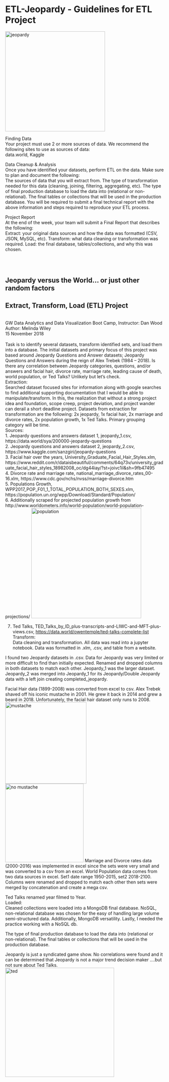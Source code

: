 # ETL-Jeopardy - Guidelines for ETL Project
<img width="317" alt="jeopardy" src="https://user-images.githubusercontent.com/41865917/48578392-7bfbf780-e8e7-11e8-99a4-b7ff756aa8f3.PNG">

Finding Data<br>
Your project must use 2 or more sources of data. We recommend the following sites to use as sources of data:<br>
data.world, Kaggle

Data Cleanup & Analysis<br>
Once you have identified your datasets, perform ETL on the data. Make sure to plan and document the following:<br>
The sources of data that you will extract from.
The type of transformation needed for this data (cleaning, joining, filtering, aggregating, etc).
The type of final production database to load the data into (relational or non-relational).
The final tables or collections that will be used in the production database.
You will be required to submit a final technical report with the above information and steps required to reproduce your ETL process.

Project Report<br>
At the end of the week, your team will submit a Final Report that describes the following:<br>
Extract: your original data sources and how the data was formatted (CSV, JSON, MySQL, etc).
Transform: what data cleaning or transformation was required.
Load: the final database, tables/collections, and why this was chosen.

<br>
<br>

## Jeopardy versus the World… or just other random factors<br>
## Extract, Transform, Load (ETL) Project<br>
<br>
GW Data Analytics and Data Visualization Boot Camp, Instructor: Dan Wood<br>
Author: Melinda Wiley<br>
15 November 2018<br>
<br>
Task is to identify several datasets, transform identified sets, and load them into a database. The initial datasets and primary focus of this project was based around Jeopardy Questions and Answer datasets; Jeopardy Questions and Answers during the reign of Alex Trebek (1984 – 2018). Is there any correlation between Jeopardy categories, questions, and/or answers and facial hair, divorce rate, marriage rate, leading cause of death, world population, or Ted Talks? Unlikely but let’s check.
<br>
Extraction:<br>
Searched dataset focused sites for information along with google searches to find additional supporting documentation that I would be able to manipulate/transform. In this, the realization that without a strong project idea and foundation, scope creep, project deviation, and project wander can derail a short deadline project. 
Datasets from extraction for transformation are the following: 2x jeopardy, 1x facial hair, 2x marriage and divorce rates, 2x population growth, 1x Ted Talks. Primary grouping category will be time. <br>
Sources:<br>
1.	Jeopardy questions and answers dataset 1, jeopardy_1.csv, https://data.world/sya/200000-jeopardy-questions <br>
2.	Jeopardy questions and answers dataset 2, jeopardy_2.csv, https://www.kaggle.com/sanzgiri/jeopardy-questions <br>
3.	Facial hair over the years, University_Graduate_Facial_Hair_Styles.xlm, https://www.reddit.com/r/dataisbeautiful/comments/64q73v/university_graduate_facial_hair_styles_18982008_oc/dg44iay/?st=joivc1il&sh=9fb47495 <br>
4.	Divorce rate and marriage rate, national_marriage_divorce_rates_00-16.xlm, https://www.cdc.gov/nchs/nvss/marriage-divorce.htm <br>
5.	Populations Growth, WPP2017_POP_F01_1_TOTAL_POPULATION_BOTH_SEXES.xlm, https://population.un.org/wpp/Download/Standard/Population/ <br>
6.	Additionally scraped for projected population growth from http://www.worldometers.info/world-population/world-population-projections/ <img width="349" alt="population" src="https://user-images.githubusercontent.com/41865917/48578458-ac439600-e8e7-11e8-8dc4-97f96a03fe82.PNG"> 

7.	Ted Talks, TED_Talks_by_ID_plus-transcripts-and-LIWC-and-MFT-plus-views.csv, https://data.world/owentemple/ted-talks-complete-list 
Transform:<br>
Data cleaning and transformation. All data was read into a jupyter notebook. Data was formatted in .xlm, .csv, and table from a website.

I found two Jeopardy datasets in .csv. Data for Jeopardy was very limited or more difficult to find than initially expected. Renamed and dropped columns in both datasets to match each other. Jeopardy_1 was the larger dataset. Jeopardy_2 was merged into Jeopardy_1 for its Jeopardy/Double Jeopardy data with a left join creating completed_jeopardy.

Facial Hair data (1899-2008) was converted from excel to csv. Alex Trebek shaved off his iconic mustache in 2001. He grew it back in 2014 and grew a beard in 2018. Unfortunately, the facial hair dataset only runs to 2008. <img width="258" alt="mustache" src="https://user-images.githubusercontent.com/41865917/48578411-8ae2aa00-e8e7-11e8-9ad8-b8ec0575e93b.PNG"> <img width="249" alt="no mustache" src="https://user-images.githubusercontent.com/41865917/48578436-9cc44d00-e8e7-11e8-8480-78ba0caf29de.PNG">
Marriage and Divorce rates data (2000-2016) was implemented in excel since the sets were very small and was converted to a csv from an excel. 
World Population data comes from two data sources in excel. Set1 date range 1950-2015, set2 2018-2100. Columns were renamed and dropped to match each other then sets were merged by concatenation and create a mega csv. 

Ted Talks renamed year filmed to Year. 
<br>
Loaded:<br>
Cleaned collections were loaded into a MongoDB final database. 
NoSQL, non-relational database was chosen for the easy of handling large volume semi-structured data. Additionally, MongoDB versatility. Lastly, I needed the practice working with a NoSQL db. 

The type of final production database to load the data into (relational or non-relational).
The final tables or collections that will be used in the production database.

Jeopardy is just a syndicated game show. No correlations were found and it can be determined that Jeopardy is not a major trend decision maker ….but not sure about Ted Talks. <img width="346" alt="ted" src="https://user-images.githubusercontent.com/41865917/48578462-af3e8680-e8e7-11e8-91f0-b8625550a83a.PNG">
<br>
